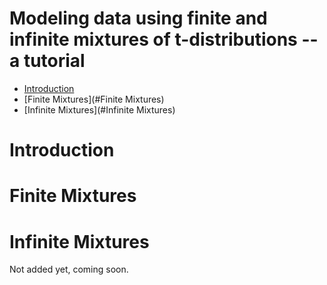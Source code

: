 Modeling data using finite and infinite mixtures of t-distributions -- a tutorial
===================

- [Introduction](#Introduction)
- [Finite Mixtures](#Finite Mixtures)
- [Infinite Mixtures](#Infinite Mixtures)


# Introduction


# Finite Mixtures


# Infinite Mixtures

Not added yet, coming soon.
